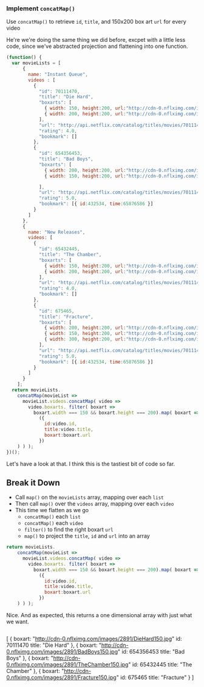 ### Implement `concatMap()`
Use `concatMap()` to retrieve `id`, `title`, and 150x200 box art `url` for every video

He're we're doing the same thing we did before, excpet with a little less code, since we've abstracted projection and flattening into one function.

```js
(function() {
  var movieLists = [
      {
        name: "Instant Queue",
        videos : [
          {
            "id": 70111470,
            "title": "Die Hard",
            "boxarts": [
              { width: 150, height:200, url:"http://cdn-0.nflximg.com/images/2891/DieHard150.jpg" },
              { width: 200, height:200, url:"http://cdn-0.nflximg.com/images/2891/DieHard200.jpg" }
            ],
            "url": "http://api.netflix.com/catalog/titles/movies/70111470",
            "rating": 4.0,
            "bookmark": []
          },
          {
            "id": 654356453,
            "title": "Bad Boys",
            "boxarts": [
              { width: 200, height:200, url:"http://cdn-0.nflximg.com/images/2891/BadBoys200.jpg" },
              { width: 150, height:200, url:"http://cdn-0.nflximg.com/images/2891/BadBoys150.jpg" }

            ],
            "url": "http://api.netflix.com/catalog/titles/movies/70111470",
            "rating": 5.0,
            "bookmark": [{ id:432534, time:65876586 }]
          }
        ]
      },
      {
        name: "New Releases",
        videos: [
          {
            "id": 65432445,
            "title": "The Chamber",
            "boxarts": [
              { width: 150, height:200, url:"http://cdn-0.nflximg.com/images/2891/TheChamber150.jpg" },
              { width: 200, height:200, url:"http://cdn-0.nflximg.com/images/2891/TheChamber200.jpg" }
            ],
            "url": "http://api.netflix.com/catalog/titles/movies/70111470",
            "rating": 4.0,
            "bookmark": []
          },
          {
            "id": 675465,
            "title": "Fracture",
            "boxarts": [
              { width: 200, height:200, url:"http://cdn-0.nflximg.com/images/2891/Fracture200.jpg" },
              { width: 150, height:200, url:"http://cdn-0.nflximg.com/images/2891/Fracture150.jpg" },
              { width: 300, height:200, url:"http://cdn-0.nflximg.com/images/2891/Fracture300.jpg" }
            ],
            "url": "http://api.netflix.com/catalog/titles/movies/70111470",
            "rating": 5.0,
            "bookmark": [{ id:432534, time:65876586 }]
          }
        ]
      }
    ];
  return movieLists.
    concatMap(movieList =>
      movieList.videos.concatMap( video =>
        video.boxarts. filter( boxart =>
          boxart.width === 150 && boxart.height === 200).map( boxart => 
            ({
              id:video.id,
              title:video.title,
              boxart:boxart.url
            }) 
    ) ) );
})();
```
Let's have a look at that. I think this is the tastiest bit of code so far. 
## Break it Down

* Call `map()` on the `movieLists` array, mapping over each `list`
* Then call `map()` over the `videos` array, mapping over each `video`
* This time we flatten as we go
  - `concatMap()` each `list`
  - `concatMap()` each `video`
  - `filter()` to find the right boxart `url`
  - `map()` to project the `title`, `id` and `url` into an array

```js
return movieLists.
    concatMap(movieList =>
      movieList.videos.concatMap( video =>
        video.boxarts. filter( boxart =>
          boxart.width === 150 && boxart.height === 200).map( boxart => 
            ({
              id:video.id,
              title:video.title,
              boxart:boxart.url
            }) 
    ) ) );
```
Nice. And as expected, this returns a one dimensional array with just what we want. 
>```js
[ { 
      boxart: "http://cdn-0.nflximg.com/images/2891/DieHard150.jpg"
      id: 70111470
      title: "Die Hard" 
    }, 
  { 
      boxart: "http://cdn-0.nflximg.com/images/2891/BadBoys150.jpg"
      id: 654356453
      title: "Bad Boys" 
    },
  { 
      boxart: "http://cdn-0.nflximg.com/images/2891/TheChamber150.jpg"
      id: 65432445
      title: "The Chamber" 
    },
  { 
      boxart: "http://cdn-0.nflximg.com/images/2891/Fracture150.jpg"
      id: 675465
      title: "Fracture" 
    }
]
```

